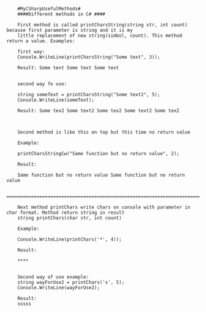  

		#MyCSharpUsefulMethods#
		####Different methods in C# ####
		
		First method is called printCharsString(string str, int count) because first parameter is string and it is my
		little replacement of new string(simbol, count). This method return a value. Examples:
		
		first way:
		Console.WriteLine(printCharsString("Some text", 3));
		
		Result: Some text Some text Some text
		
		
		second way fo use:
		
		string someText = printCharsString("Some text2", 5);
        Console.WriteLine(someText);
		
		Result: Some tex2 Some text2 Some tex2 Some text2 Some tex2
		
		
		
		Second method is like this on top but this time no return value
	
		Example:
		
		printCharsStringCw("Same function but no return value", 2);
		
		Result:
		
		Same function but no return value Same function but no return value
		
		==================================================================================================================================================================

		Next method printChars write chars on console with parameter in char format. Method return string in result
		string printChars(char str, int count)
		
		Example:
		
		Console.WriteLine(printChars('*', 4));
		
		Result:
		
		****
		
		
		Second way of use example:
		string wayForUse2 = printChars('s', 5);
        Console.WriteLine(wayForUse2);
		
		Result:
		sssss
		